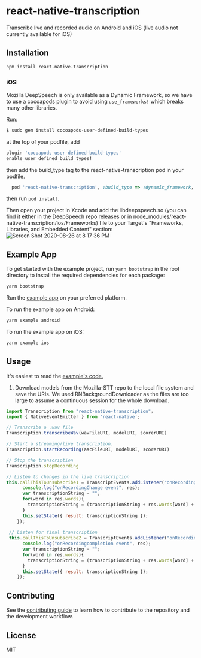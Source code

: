# react-native-transcription

Transcribe live and recorded audio on Android and iOS (live audio not currently available for iOS)

## Installation

```sh
npm install react-native-transcription
```
### iOS

Mozilla DeepSpeech is only available as a Dynamic Framework, so we have to use a cocoapods plugin to avoid using `use_frameworks!` which breaks many other libraries.

Run:
``` Bash
$ sudo gem install cocoapods-user-defined-build-types
```

at the top of your podfile, add 

```ruby
plugin 'cocoapods-user-defined-build-types'
enable_user_defined_build_types!
```

then add the build_type tag to the react-native-transcription pod in your podfile.
```ruby
  pod 'react-native-transcription', :build_type => :dynamic_framework, :path => 'THIS/IS/DIFFERENT/FOR/YOU'
```

then run `pod install`.

Then open your project in Xcode and add the libdeepspeech.so (you can find it either in the DeepSpeech repo releases or in node_modules/react-native-transcription/ios/Frameworks) file to your Target's "Frameworks, Libraries, and Embedded Content" section: 
![Screen Shot 2020-08-26 at 8 17 36 PM](https://user-images.githubusercontent.com/1612230/91369225-459c1d80-e7d9-11ea-86e2-f535fe65cd2e.png)


## Example App

To get started with the example project, run `yarn bootstrap` in the root directory to install the required dependencies for each package:

```sh
yarn bootstrap
```

Run the [example app](/example/) on your preferred platform.

To run the example app on Android:

```sh
yarn example android
```

To run the example app on iOS:

```sh
yarn example ios
```

## Usage

It's easiest to read the [example's code.](https://github.com/zaptrem/react-native-transcription/blob/master/example/src/App.js)

1. Download models from the Mozilla-STT repo to the local file system and save the URIs. We used RNBackgroundDownloader as the files are too large to assume a continuous session for the whole download.


```js
import Transcription from "react-native-transcription";
import { NativeEventEmitter } from 'react-native';

// Transcribe a .wav file
Transcription.transcribeWav(wavFileURI, modelURI, scorerURI)

// Start a streaming/live transcription.
Transcription.startRecording(aacFileURI, modelURI, scorerURI)

// Stop the transcription
Transcription.stopRecording

// Listen to changes in the live transcription
this.callThisToUnsubscribe1 = TranscriptEvents.addListener("onRecordingChange", res => {
      console.log("onRecordingChange event", res);
      var transcriptionString = "";
      for(word in res.words){
        transcriptionString = (transcriptionString + res.words[word] + " ");
      }
      this.setState({ result: transcriptionString });
    });
 
 // Listen for final transcription
 this.callThisToUnsubscribe2 = TranscriptEvents.addListener("onRecordingCompletion", res => {
      console.log("onRecordingcompletion event", res);
      var transcriptionString = "";
      for(word in res.words){
        transcriptionString = (transcriptionString + res.words[word] + " ");
      }
      this.setState({ result: transcriptionString });
    });


```

## Contributing

See the [contributing guide](CONTRIBUTING.md) to learn how to contribute to the repository and the development workflow.

## License

MIT
